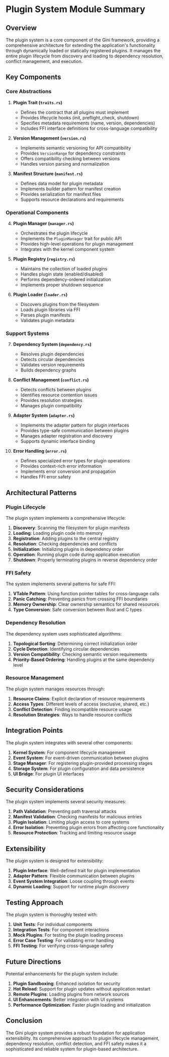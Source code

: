 # Plugin System Module Summary

## Overview

The plugin system is a core component of the Gini framework, providing a comprehensive architecture for extending the application's functionality through dynamically loaded or statically registered plugins. It manages the entire plugin lifecycle from discovery and loading to dependency resolution, conflict management, and execution.

## Key Components

### Core Abstractions

1. **Plugin Trait (`traits.rs`)**
   - Defines the contract that all plugins must implement
   - Provides lifecycle hooks (init, preflight_check, shutdown)
   - Specifies metadata requirements (name, version, dependencies)
   - Includes FFI interface definitions for cross-language compatibility

2. **Version Management (`version.rs`)**
   - Implements semantic versioning for API compatibility
   - Provides `VersionRange` for dependency constraints
   - Offers compatibility checking between versions
   - Handles version parsing and normalization

3. **Manifest Structure (`manifest.rs`)**
   - Defines data model for plugin metadata
   - Implements builder pattern for manifest creation
   - Provides serialization for manifest files
   - Supports resource declarations and requirements

### Operational Components

4. **Plugin Manager (`manager.rs`)**
   - Orchestrates the plugin lifecycle
   - Implements the `PluginManager` trait for public API
   - Provides high-level operations for plugin management
   - Integrates with the kernel component system

5. **Plugin Registry (`registry.rs`)**
   - Maintains the collection of loaded plugins
   - Handles plugin state (enabled/disabled)
   - Performs dependency-ordered initialization
   - Implements proper shutdown sequence

6. **Plugin Loader (`loader.rs`)**
   - Discovers plugins from the filesystem
   - Loads plugin libraries via FFI
   - Parses plugin manifests
   - Validates plugin metadata

### Support Systems

7. **Dependency System (`dependency.rs`)**
   - Resolves plugin dependencies
   - Detects circular dependencies
   - Validates version requirements
   - Builds dependency graphs

8. **Conflict Management (`conflict.rs`)**
   - Detects conflicts between plugins
   - Identifies resource contention issues
   - Provides resolution strategies
   - Manages plugin compatibility

9. **Adapter System (`adapter.rs`)**
   - Implements the adapter pattern for plugin interfaces
   - Provides type-safe communication between plugins
   - Manages adapter registration and discovery
   - Supports dynamic interface binding

10. **Error Handling (`error.rs`)**
    - Defines specialized error types for plugin operations
    - Provides context-rich error information
    - Implements error conversion and propagation
    - Handles FFI error safety

## Architectural Patterns

### Plugin Lifecycle

The plugin system implements a comprehensive lifecycle:

1. **Discovery**: Scanning the filesystem for plugin manifests
2. **Loading**: Loading plugin code into memory
3. **Registration**: Adding plugins to the central registry
4. **Resolution**: Checking dependencies and conflicts
5. **Initialization**: Initializing plugins in dependency order
6. **Operation**: Running plugin code during application execution
7. **Shutdown**: Properly terminating plugins in reverse dependency order

### FFI Safety

The system implements several patterns for safe FFI:

1. **VTable Pattern**: Using function pointer tables for cross-language calls
2. **Panic Catching**: Preventing panics from crossing FFI boundaries
3. **Memory Ownership**: Clear ownership semantics for shared resources
4. **Type Conversion**: Safe conversion between Rust and C types

### Dependency Resolution

The dependency system uses sophisticated algorithms:

1. **Topological Sorting**: Determining correct initialization order
2. **Cycle Detection**: Identifying circular dependencies
3. **Version Compatibility**: Checking semantic version requirements
4. **Priority-Based Ordering**: Handling plugins at the same dependency level

### Resource Management

The plugin system manages resources through:

1. **Resource Claims**: Explicit declaration of resource requirements
2. **Access Types**: Different levels of access (exclusive, shared, etc.)
3. **Conflict Detection**: Finding incompatible resource usage
4. **Resolution Strategies**: Ways to handle resource conflicts

## Integration Points

The plugin system integrates with several other components:

1. **Kernel System**: For component lifecycle management
2. **Event System**: For event-driven communication between plugins
3. **Stage Manager**: For registering plugin-provided processing stages
4. **Storage System**: For plugin configuration and data persistence
5. **UI Bridge**: For plugin UI interfaces

## Security Considerations

The plugin system implements several security measures:

1. **Path Validation**: Preventing path traversal attacks
2. **Manifest Validation**: Checking manifests for malicious entries
3. **Plugin Isolation**: Limiting plugin access to core systems
4. **Error Isolation**: Preventing plugin errors from affecting core functionality
5. **Resource Protection**: Tracking and limiting resource usage

## Extensibility

The plugin system is designed for extensibility:

1. **Plugin Interface**: Well-defined trait for plugin implementation
2. **Adapter Pattern**: Flexible communication between plugins
3. **Event System Integration**: Loose coupling through events
4. **Dynamic Loading**: Support for runtime plugin discovery

## Testing Approach

The plugin system is thoroughly tested with:

1. **Unit Tests**: For individual components
2. **Integration Tests**: For component interactions
3. **Mock Plugins**: For testing the plugin loading process
4. **Error Case Testing**: For validating error handling
5. **FFI Testing**: For verifying cross-language safety

## Future Directions

Potential enhancements for the plugin system include:

1. **Plugin Sandboxing**: Enhanced isolation for security
2. **Hot Reload**: Support for plugin updates without application restart
3. **Remote Plugins**: Loading plugins from network sources
4. **UI Enhancements**: Better integration with UI systems
5. **Performance Optimization**: Faster plugin loading and initialization

## Conclusion

The Gini plugin system provides a robust foundation for application extensibility. Its comprehensive approach to plugin lifecycle management, dependency resolution, conflict detection, and FFI safety makes it a sophisticated and reliable system for plugin-based architecture.